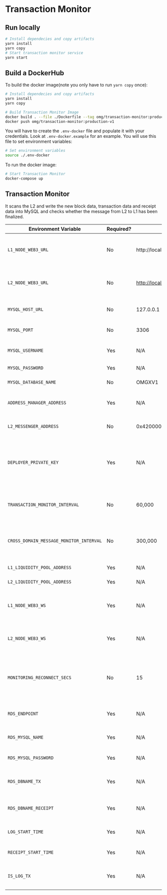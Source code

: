 # Transaction Monitor

## Run locally
```bash
# Install dependecies and copy artifacts
yarn install
yarn copy
# Start transaction monitor service
yarn start

```

## Build a DockerHub

To build the docker image(note you only have to run `yarn copy` once):

```bash
# Install dependecies and copy artifacts
yarn install
yarn copy

# Build Transaction Monitor Image
docker build . --file ./Dockerfile --tag omg/transaction-monitor:production-v1
docker push omg/transaction-monitor:production-v1
```
You will have to create the `.env-docker` file and populate it with your
credentials. Look at `.env-docker.example` for an example.
You will use this file to set environment variables:
```bash
# Set environment variables
source ./.env-docker
```
To run the docker image:
```bash
# Start Transaction Monitor
docker-compose up
```


## Transaction Monitor

It scans the L2 and write the new block data, transaction data and receipt data into MySQL and checks whether the message from L2 to L1 has been finalized.

| Environment Variable        | Required? | Default Value         | Description            |
| -----------                 | --------- | -------------         | -----------           |
| `L1_NODE_WEB3_URL`        | No        | http://localhost:8545                           | HTTP endpoint for a Layer 1 (Ethereum) node.                 |
| `L2_NODE_WEB3_URL`        | No        | [http://localhost:9545](http://localhost:9545/) | HTTP endpoint for a Layer 2 (Optimism) Verifier node.        |
| `MYSQL_HOST_URL` | No        | 127.0.0.1    | HTTP endpoint for MySQL. |
| `MYSQL_PORT`   | No        | 3306         | Port for the MySQL connection. |
| `MYSQL_USERNAME` | Yes      | N/A              | Name of the user to connect with. |
| `MYSQL_PASSWORD` | Yes     | N/A                  | The user's password. |
| `MYSQL_DATABASE_NAME` | No        | OMGXV1               | Name for the database. |
| `ADDRESS_MANAGER_ADDRESS` | Yes      | N/A                 | Contract address of the address manager |
| `L2_MESSENGER_ADDRESS` | No        | 0x4200000000000000000000000000000000000007 | Contract address of L2 messenger |
| `DEPLOYER_PRIVATE_KEY` | Yes | N/A | Private key for an account on Layer 1 (Ethereum) to be used to deploy contracts. |
| `TRANSACTION_MONITOR_INTERVAL` | No | 60,000 | Time (in milliseconds) to wait while scanning for new blocks. |
| `CROSS_DOMAIN_MESSAGE_MONITOR_INTERVAL`   | No        | 300,000                                       | Time (in milliseconds) to wait while updating message receipts. |
| `L1_LIQUIDITY_POOL_ADDRESS` | Yes | N/A | L1 liquidity pool address |
| `L2_LIQUIDITY_POOL_ADDRESS` | Yes | N/A | L2 liquidity pool address |
| `L1_NODE_WEB3_WS` | Yes | N/A | Websocket endpoint for a Layer 1 (Ethereum) node. |
| `L2_NODE_WEB3_WS` | Yes | N/A | Websocket endpoint for a Layer 2 (Optimism) node. |
| `MONITORING_RECONNECT_SECS` | No | 15 | Time (in second) to wait for reconnecting after network is disconnected. |
| `RDS_ENDPOINT`              | Yes | N/A | HTTP endpoint of MySQL for TX Log. |
| `RDS_MYSQL_NAME`            | Yes | N/A | MySQL username for TX Log. |
| `RDS_MYSQL_PASSWORD`        | Yes | N/A | MySQL password for TX Log. |
| `RDS_DBNAME_TX`             | Yes | N/A | MySQL database name for TX Log. |
| `RDS_DBNAME_RECEIPT`        | Yes | N/A | MySQL database name for Receipt Log. |
| `LOG_START_TIME`            | Yes | N/A | Starting block number for TX log |
| `RECEIPT_START_TIME`        | Yes | N/A | Starting block number for Receipt log |
| `IS_LOG_TX`                 | Yes | N/A | set to `true` if you want to log tx and receipt |
